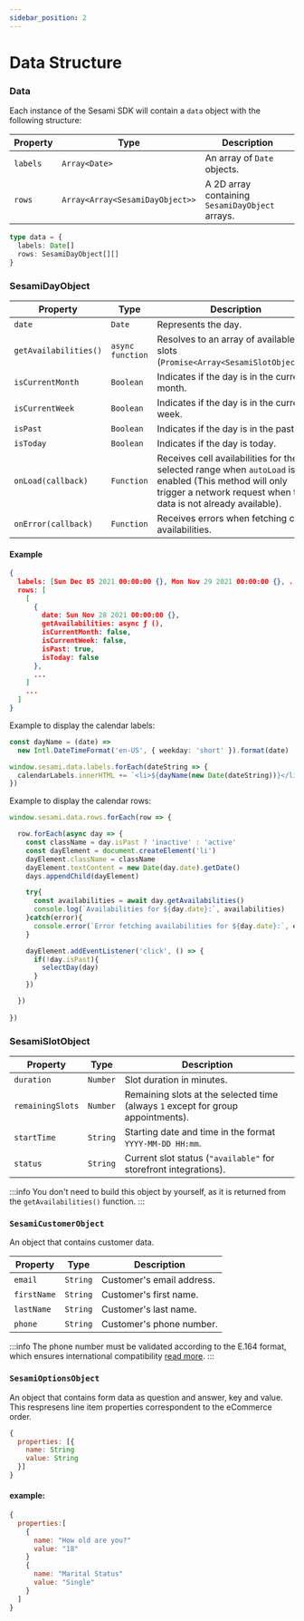 ```yaml
---
sidebar_position: 2
---
```


# Data Structure

### Data

Each instance of the Sesami SDK will contain a `data` object with the following structure:

| Property | Type                            | Description                                     |
| -------- | ------------------------------- | ----------------------------------------------- |
| `labels` | `Array<Date>`                   | An array of `Date` objects.                     |
| `rows`   | `Array<Array<SesamiDayObject>>` | A 2D array containing `SesamiDayObject` arrays. |

```ts
type data = {
  labels: Date[]
  rows: SesamiDayObject[][]
}
```

### SesamiDayObject

| Property              | Type             | Description                                                                                                                                                              |
| --------------------- | ---------------- | ------------------------------------------------------------------------------------------------------------------------------------------------------------------------ |
| `date`                | `Date`           | Represents the day.                                                                                                                                                      |
| `getAvailabilities()` | `async function` | Resolves to an array of available slots (`Promise<Array<SesamiSlotObject>>`).                                                                                            |
| `isCurrentMonth`      | `Boolean`        | Indicates if the day is in the current month.                                                                                                                            |
| `isCurrentWeek`       | `Boolean`        | Indicates if the day is in the current week.                                                                                                                             |
| `isPast`              | `Boolean`        | Indicates if the day is in the past.                                                                                                                                     |
| `isToday`             | `Boolean`        | Indicates if the day is today.                                                                                                                                           |
| `onLoad(callback)`    | `Function`       | Receives cell availabilities for the selected range when `autoLoad` is enabled (This method will only trigger a network request when the data is not already available). |
| `onError(callback)`   | `Function`       | Receives errors when fetching cell availabilities.                                                                                                                       |

#### Example

```json
{
  labels: [Sun Dec 05 2021 00:00:00 {}, Mon Nov 29 2021 00:00:00 {}, ...],
  rows: [
    [
      {
        date: Sun Nov 28 2021 00:00:00 {},
        getAvailabilities: async ƒ (),
        isCurrentMonth: false,
        isCurrentWeek: false,
        isPast: true,
        isToday: false
      },
      ...
    ]
    ...
  ]
}
```

Example to display the calendar labels:

```ts
const dayName = (date) =>
  new Intl.DateTimeFormat('en-US', { weekday: 'short' }).format(date)

window.sesami.data.labels.forEach(dateString => {
  calendarLabels.innerHTML += `<li>${dayName(new Date(dateString))}</li>`
})
```

Example to display the calendar rows:

```ts
window.sesami.data.rows.forEach(row => {

  row.forEach(async day => {
    const className = day.isPast ? 'inactive' : 'active'
    const dayElement = document.createElement('li')
    dayElement.className = className
    dayElement.textContent = new Date(day.date).getDate()
    days.appendChild(dayElement)

    try{
      const availabilities = await day.getAvailabilities()
      console.log(`Availabilities for ${day.date}:`, availabilities)
    }catch(error){
      console.error(`Error fetching availabilities for ${day.date}:`, error)
    }

    dayElement.addEventListener('click', () => {
      if(!day.isPast){
        selectDay(day)
      }
    })

  })
  
})
```













### SesamiSlotObject

| Property         | Type     | Description                                                                      |
| ---------------- | -------- | -------------------------------------------------------------------------------- |
| `duration`       | `Number` | Slot duration in minutes.                                                        |
| `remainingSlots` | `Number` | Remaining slots at the selected time (always `1` except for group appointments). |
| `startTime`      | `String` | Starting date and time in the format `YYYY-MM-DD HH:mm`.                         |
| `status`         | `String` | Current slot status (`"available"` for storefront integrations).                 |

:::info
You don't need to build this object by yourself, as it is returned from the `getAvailabilities()` function.
:::

### `SesamiCustomerObject`

An object that contains customer data.

| Property    | Type     | Description               |
| ----------- | -------- | ------------------------- |
| `email`     | `String` | Customer's email address. |
| `firstName` | `String` | Customer's first name.    |
| `lastName`  | `String` | Customer's last name.     |
| `phone`     | `String` | Customer's phone number.  |

:::info
The phone number must be validated according to the E.164 format, which ensures international compatibility [read more](https://en.m.wikipedia.org/wiki/E.164).
:::

### `SesamiOptionsObject`

An object that contains form data as question and answer, key and value. This respresens line item properties correspondent to the eCommerce order.

```js
{
  properties: [{
    name: String
    value: String
  }]
}
```

#### example:

```js
{
  properties:[
    {
      name: "How old are you?"
      value: "18"
    }
    {
      name: "Marital Status"
      value: "Single"
    }
  ]
}
```
